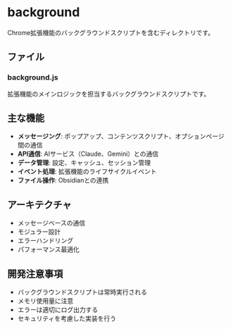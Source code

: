 # background

Chrome拡張機能のバックグラウンドスクリプトを含むディレクトリです。

## ファイル

### background.js
拡張機能のメインロジックを担当するバックグラウンドスクリプトです。

## 主な機能

- **メッセージング**: ポップアップ、コンテンツスクリプト、オプションページ間の通信
- **API通信**: AIサービス（Claude、Gemini）との通信
- **データ管理**: 設定、キャッシュ、セッション管理
- **イベント処理**: 拡張機能のライフサイクルイベント
- **ファイル操作**: Obsidianとの連携

## アーキテクチャ

- メッセージベースの通信
- モジュラー設計
- エラーハンドリング
- パフォーマンス最適化

## 開発注意事項

- バックグラウンドスクリプトは常時実行される
- メモリ使用量に注意
- エラーは適切にログ出力する
- セキュリティを考慮した実装を行う
